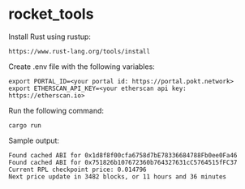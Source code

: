# rocket_tools

Install Rust using rustup:

```
https://www.rust-lang.org/tools/install
```

Create .env file with the following variables:

```
export PORTAL_ID=<your portal id: https://portal.pokt.network>
export ETHERSCAN_API_KEY=<your etherscan api key: https://etherscan.io>
```

Run the following command:

```
cargo run
```

Sample output:

```
Found cached ABI for 0x1d8f8f00cfa6758d7bE78336684788Fb0ee0Fa46
Found cached ABI for 0x751826b107672360b764327631cC5764515fFC37
Current RPL checkpoint price: 0.014796
Next price update in 3482 blocks, or 11 hours and 36 minutes
```
